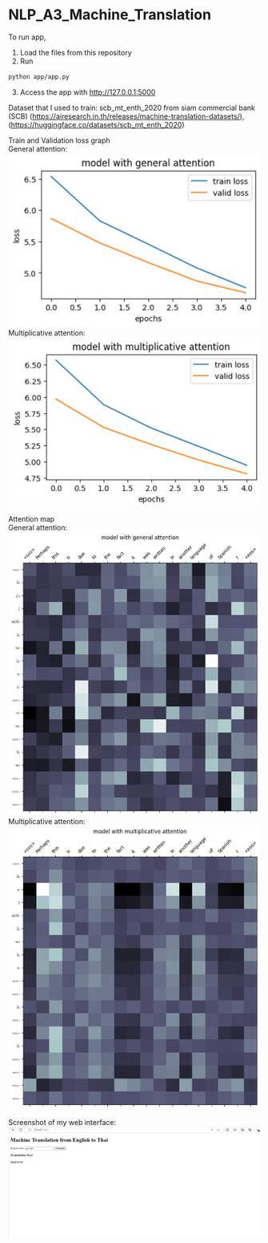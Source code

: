 # NLP_A3_Machine_Translation

To run app, 
1. Load the files from this repository
2. Run
```sh
python app/app.py
```
3. Access the app with http://127.0.0.1:5000

Dataset that I used to train: scb_mt_enth_2020 from siam commercial bank (SCB) (https://airesearch.in.th/releases/machine-translation-datasets/), (https://huggingface.co/datasets/scb_mt_enth_2020)

Train and Validation loss graph<br>
General attention:<br>
![Alt Text](https://github.com/Noppawee-Teeraratchanon/NLP_A3_Machine_Translation/blob/main/images/plot_general.png)<br>
Multiplicative attention:<br>
![Alt Text](https://github.com/Noppawee-Teeraratchanon/NLP_A3_Machine_Translation/blob/main/images/plot_multiplicative.png)<br>

Attention map <br>
General attention:<br>
![Alt Text](https://github.com/Noppawee-Teeraratchanon/NLP_A3_Machine_Translation/blob/main/images/attention_maps_general.png)<br>
Multiplicative attention:<br>
![Alt Text](https://github.com/Noppawee-Teeraratchanon/NLP_A3_Machine_Translation/blob/main/images/attention_maps_multi.png)<br>

Screenshot of my web interface:
![Alt Text](https://github.com/Noppawee-Teeraratchanon/NLP_A3_Machine_Translation/blob/main/images/A3_webpage.png)
